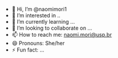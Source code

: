 - 👋 Hi, I’m @naomimori1
- 👀 I’m interested in ..
- 🌱 I’m currently learning ...
- 💞️ I’m looking to collaborate on ...
- 📫 How to reach me: naomi.mori@usp.br
- 😄 Pronouns: She/her
- ⚡ Fun fact: ...

<!---
naomimori1/naomimori1 is a ✨ special ✨ repository because its `README.md` (this file) appears on your GitHub profile.
You can click the Preview link to take a look at your changes.
--->
